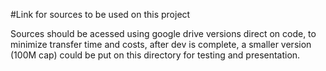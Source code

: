 #Link for sources to be used on this project

Sources should be acessed using google drive versions direct on code, to minimize transfer time and costs, after dev is complete,
a smaller version (100M cap) could be put on this directory for testing and presentation.
